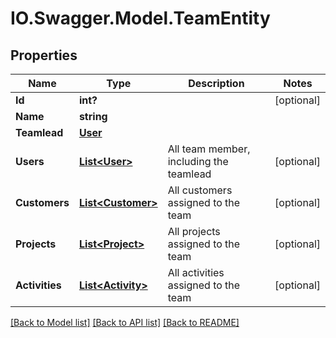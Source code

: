 # IO.Swagger.Model.TeamEntity
## Properties

Name | Type | Description | Notes
------------ | ------------- | ------------- | -------------
**Id** | **int?** |  | [optional] 
**Name** | **string** |  | 
**Teamlead** | [**User**](User.md) |  | 
**Users** | [**List&lt;User&gt;**](User.md) | All team member, including the teamlead | [optional] 
**Customers** | [**List&lt;Customer&gt;**](Customer.md) | All customers assigned to the team | [optional] 
**Projects** | [**List&lt;Project&gt;**](Project.md) | All projects assigned to the team | [optional] 
**Activities** | [**List&lt;Activity&gt;**](Activity.md) | All activities assigned to the team | [optional] 

[[Back to Model list]](../README.md#documentation-for-models) [[Back to API list]](../README.md#documentation-for-api-endpoints) [[Back to README]](../README.md)


